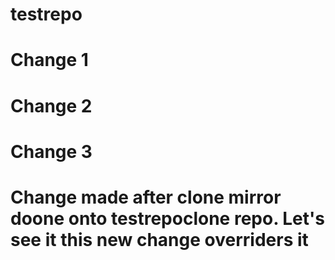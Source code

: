 # testrepo

# Change 1

# Change 2

# Change 3

# Change made after clone mirror doone onto testrepoclone repo. Let's see it this new change overriders it



